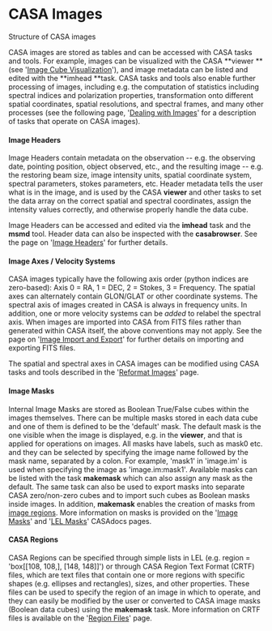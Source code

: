 

# CASA Images 

Structure of CASA images

CASA images are stored as tables and can be accessed with CASA tasks and tools. For example, images can be visualized with the CASA **viewer **(see \'[Image Cube Visualization](https://casa.nrao.edu/casadocs-devel/stable/imaging/image-cube-visualization)\'), and image metadata can be listed and edited with the **imhead **task. CASA tasks and tools also enable further processing of images, including e.g. the computation of statistics including spectral indices and polarization properties, transformation onto different spatial coordinates, spatial resolutions, and spectral frames, and many other processes (see the following page, '[Dealing with Images](https://casa.nrao.edu/casadocs-devel/stable/imaging/image-analysis/dealing-with-images)' for a description of tasks that operate on CASA images).

 

#### Image Headers

Image Headers contain metadata on the observation -- e.g. the observing date, pointing position, object observed, etc., and the resulting image -- e.g. the restoring beam size, image intensity units, spatial coordinate system, spectral parameters, stokes parameters, etc.  Header metadata tells the user what is in the image, and is used by the CASA **viewer** and other tasks to set the data array on the correct spatial and spectral coordinates, assign the intensity values correctly, and otherwise properly handle the data cube. 

Image Headers can be accessed and edited via the **imhead** task and the **msmd** tool.  Header data can also be inspected with the **casabrowser**.  See the page on \'[Image Headers](https://casa.nrao.edu/casadocs-devel/stable/imaging/image-analysis/dealing-with-image-headers)\' for further details. 

 

#### Image Axes / Velocity Systems

CASA images typically have the following axis order (python indices are zero-based): Axis 0 = RA, 1 = DEC, 2 = Stokes, 3 = Frequency. The spatial axes can alternately contain GLON/GLAT or other coordinate systems.  The spectral axis of images created in CASA is always in frequency units. In addition, one or more velocity systems can be *added* to relabel the spectral axis. When images are imported into CASA from FITS files rather than generated within CASA itself, the above conventions may not apply. See the page on '[Image Import and Export](https://casa.nrao.edu/casadocs-devel/stable/imaging/image-analysis/image-and-image-value-import-and-export)' for further details on importing and exporting FITS files.

The spatial and spectral axes in CASA images can be modified using CASA tasks and tools described in the '[Reformat Images](https://casa.nrao.edu/casadocs-devel/stable/imaging/image-analysis/image-reformatting)' page. 

 

#### Image Masks

Internal Image Masks are stored as Boolean True/False cubes within the images themselves. There can be multiple masks stored in each data cube and one of them is defined to be the \'default\' mask. The default mask is the one visible when the image is displayed, e.g. in the **viewer**, and that is applied for operations on images. All masks have labels, such as mask0 etc. and they can be selected by specifying the image name followed by the mask name, separated by a colon. For example, \'mask1\' in \'image.im\' is used when specifying the image as \'image.im:mask1\'. Available masks can be listed with the task **makemask** which can also assign any mask as the default. The same task can also be used to export masks into separate CASA zero/non-zero cubes and to import such cubes as Boolean masks inside images. In addition, **makemask** enables the creation of masks from [image regions](https://casa.nrao.edu/casadocs-devel/stable/imaging/image-analysis/region-files).  More information on masks is provided on the \'[Image Masks](https://casa.nrao.edu/casadocs-devel/stable/imaging/image-analysis/image-masks)\' and \'[LEL Masks](https://casa.nrao.edu/casadocs-devel/stable/imaging/image-analysis/lattice-expression-language-lel/lel-masks)\' CASAdocs pages. 

 

#### CASA Regions

CASA Regions can be specified through simple lists in LEL (e.g. region = 'box\[\[108, 108,\], \[148, 148\]\]') or through CASA Region Text Format (CRTF) files, which are text files that contain one or more regions with specific shapes (e.g. ellipses and rectangles), sizes, and other properties. These files can be used to specify the region of an image in which to operate, and they can easily be modified by the user or converted to CASA image masks (Boolean data cubes) using the **makemask** task. More information on CRTF files is available on the \'[Region Files](https://casa.nrao.edu/casadocs-devel/stable/imaging/image-analysis/region-files)\' page.    

